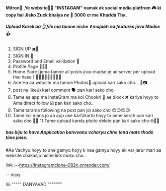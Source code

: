 
#### Mitron👋 ,Ye website👨‍💻 "INSTAGAM" namak ek social media platfrom 🎮 ki copy hai Jisko Zuck bhaiya ne 🤑 3000 cr me Kharida Tha.
##### Upload Kareli aa 👆 file ma tamne niche ⬇️ mujabh na features jova Madse 👍
  1. SIGN UP ✖️📶
  2. SIGN IN  🚥
  3. Password and Email validation 📧
  4. Profile Page  🙂🙃😉
  5. Home Pade  [jema tamne all posts jova madse je ae server per upload thai hase ] 👧👨‍👩‍👧‍👦👨‍👩‍👧‍👧
  6. Ane Ha aa website ma tamne Photos📵 upload kari sako cho... 📸📷
  7. post ne like👍 kari comment 🗣️ pan kari sako cho.
  8. Tame aa app ma InstaGram ma koi Chookri 👧 ae block ❌ kariya hoyy to Ama direct follow ☑️ pan kari sako cho..
  9. Tame tarama following na post pan joi sako cho 😉😉😉😉
  10. Tame koi mans jo aa app use karti/karto hoyy to aene serch pan kari sako cho 🤗🥰
  11.Tame upload karela photo delete pan kari sako cho 🤓🤥🤡
  
  
##### bas biju to have Application banvvanu vcharyu chhe tena mate thodo time joise.

#Aa Vachyu hoyy to ane gamyu hoyy k naa gamyu hoyy ek var jarur mari aa website chakasjo niche link muku chu..

link :--https://instagramclone-082n.onrender.com/

 -- injoy

hii
"""""     DANYAVAD     """""""
